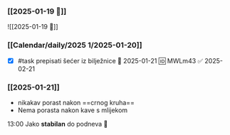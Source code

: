 ### [[2025-01-19 🧊]]
![[2025-01-19 🧊]]

### [[Calendar/daily/2025 1/2025-01-20]]
- [x] #task prepisati šećer iz bilježnice 📅 2025-01-21 🆔 MWLm43 ✅ 2025-02-21
### [[2025-01-21]]
- nikakav porast nakon ==crnog kruha==
- Nema porasta nakon kave s mlijekom

13:00 Jako **stabilan** do podneva
🧊
